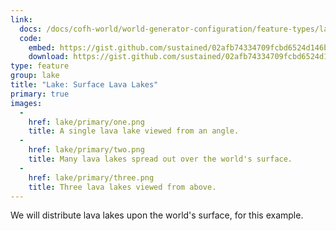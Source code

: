 ```yaml
---
link:
  docs: /docs/cofh-world/world-generator-configuration/feature-types/lake/
  code:
    embed: https://gist.github.com/sustained/02afb74334709fcbd6524d146b3c58e1.js
    download: https://gist.github.com/sustained/02afb74334709fcbd6524d146b3c58e1/archive/e4c27a6ea20aeeaa88bea598c7f033d2b879b0ff.zip
type: feature
group: lake
title: "Lake: Surface Lava Lakes"
primary: true
images:
  -
    href: lake/primary/one.png
    title: A single lava lake viewed from an angle.
  -
    href: lake/primary/two.png
    title: Many lava lakes spread out over the world's surface.
  -
    href: lake/primary/three.png
    title: Three lava lakes viewed from above.
---
```


We will distribute lava lakes upon the world's surface, for this example.
